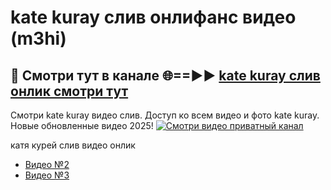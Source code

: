 # kate kuray слив онлифанс видео (m3hi)
## 🔴 Смотри тут в канале 🌐==►► [kate kuray слив онлик смотри тут](https://bom.so/R4l9B5)

Смотри kate kuray видео слив. Доступ ко всем видео и фото kate kuray. Новые обновленные видео 2025!
[![Смотри видео приватный канал](https://i.ibb.co/230xmKkm/player.gif)](https://cutt.ly/TrcKirfj)

катя курей слив видео онлик
- [Видео №2](https://bit.ly/vidzwatch)
- [Видео №3](https://cutt.ly/TrcKirfj)
